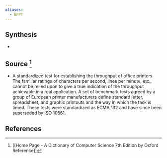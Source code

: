 ```yaml
---
aliases:
  - EPPT
---
```

## Synthesis
- 
## Source [^1]
- A standardized test for establishing the throughput of office printers. The familiar ratings of characters per second, lines per minute, etc., cannot be relied upon to give a true indication of the throughput achievable in a real application. A set of benchmark tests agreed by a group of European printer manufacturers define standard letter, spreadsheet, and graphic printouts and the way in which the task is timed. These tests were standardized as ECMA 132 and have since been superseded by ISO 10561.
## References

[^1]: [[Home Page - A Dictionary of Computer Science 7th Edition by Oxford Reference]]